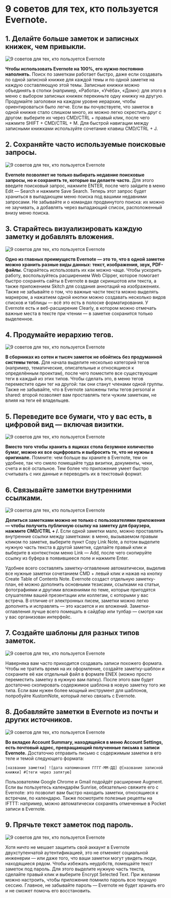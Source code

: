 # 9 советов для тех, кто пользуется Evernote.
## 1. Делайте больше заметок и записных книжек, чем привыкли.

![9 советов для тех, кто пользуется Evernote][id1]

**Чтобы использовать Evernote на 100%, его нужно постоянно наполнять.** Поиск по
заметкам работает быстро, даже если создавать по одной записной книжке для
каждой темы и по одной заметке на каждую составляющую этой темы. Записные книжки
можно объединять в стопки (например, «Работа», «Учёба», «Дом»): для этого в меню
с выбором записных книжек перекиньте одну книжку на другую. Продумайте заголовки
на каждом уровне иерархии, чтобы ориентироваться было легче. Если вы
почувствуете, что заметок в одной книжке стало слишком много, их можно легко
скрестить друг с другом: выберите их через CMD/CTRL + правый клик, после чего
нажмите SHIFT + CMD/CTRL + M. Для быстрой навигации между записными книжками
используйте сочетание клавиш CMD/CTRL + J.

## 2. Сохраняйте часто используемые поисковые запросы.

![9 советов для тех, кто пользуется Evernote][id2]

**Evernote позволяет не только выбирать недавние поисковые запросы, но и сохранять
те, которые вы делаете часто.** Для этого введите поисковый запрос, нажмите ENTER,
после чего зайдите в меню Edit — Search и нажмите Save Search. Теперь этот
запрос будет храниться в выпадающем меню поиска под вашими недавними запросами.
Не забывайте и о командах продвинутого поиска: их можно не заучивать, а
добавлять через выпадающий список, расположенный внизу меню поиска.

## 3. Старайтесь визуализировать каждую заметку и добавлять вложения.

![9 советов для тех, кто пользуется Evernote][id3]

**Одно из главных преимуществ Evernote — это то, что в одной заметке можно хранить
разные виды данных: текст, изображения, звук, PDF-файлы.** Старайтесь использовать
их как можно чаще. Чтобы ускорить работу, воспользуйтесь расширением Web
Clipper, которое помогает быстро сохранять сайты в Evernote в виде скриншотов
или текста, а также приложением Skitch для создания аннотаций на изображениях.
Также не забывайте о том, что важные части текста можно выделять маркером, а
нажатием одной кнопки можно создавать несколько видов списков и таблицы — всё
это есть в полоске форматирования. У Evernote есть и веб-расширение Clearly, в
котором можно отмечать важные места в тексте при чтении — в заметке сохранится
только выделенное.

## 4. Продумайте иерархию тегов.

![9 советов для тех, кто пользуется Evernote][id4]

**В сборниках из сотен и тысяч заметок не обойтись без продуманной системы тегов.**
Для начала выделите несколько категорий тегов (например, тематические,
описательные и относящиеся к определённым проектам), после чего поместите все
существующие теги в каждый из этих типов. Чтобы сделать это, в меню тегов
переместите один тег на другой: так они станут членами одной группы. Также не
забывайте, что в Evernote заложены типы тегов personal и shared: второй
позволяет вам проставлять теги чужим заметкам, не влияя на теги её владельцев.

## 5. Переведите все бумаги, что у вас есть, в цифровой вид — включая визитки.

![9 советов для тех, кто пользуется Evernote][id5]

**Вместо того чтобы хранить в ящиках стола безумное количество бумаг, можно их все
оцифровать и выбросить те, что не нужны в оригинале.** Помните: чем больше вы
храните в Evernote, тем он удобнее, так что смело помещайте туда визитки,
документы, чеки, счета и всё остальное. Тем более что приложение умеет быстро
считывать с них данные и переводить их в текстовый формат.

## 6. Связывайте заметки внутренними ссылками.

![9 советов для тех, кто пользуется Evernote][id6]

**Делиться заметками можно не только с пользователями приложения — чтобы получить
публичную ссылку на заметку для браузера, нажмите CMD/CTRL + /.** Если одной
заметки мало, можно проставлять внутренние ссылки между заметками: в меню,
вызываемом правым кликом по заметке, выберите пункт Copy Link Note, а потом
выделите нужную часть текста в другой заметке, сделайте правый клик и выберите в
контекстном меню Link — Add, после чего скопируйте ссылку из буфера в
появившееся поле и нажмите Enter.

Удобнее всего составлять заметку-оглавление автоматически, выделив все нужные
заметки сочетанием CMD + левый клик и нажав на кнопку Create Table of Contents
Note. Evernote создаст отдельную заметку-план, её можно дополнить основными
тезисами, ссылками на статьи, фотографиями и другими вложениями по теме, которые
пригодятся слушателям вашей презентации или коллегам, с которыми у вас встреча.
В отличие от электронных писем, заметки можно легко дополнять и исправлять — это
касается и их вложений. Заметки-оглавления лучше всего помещать в сайдбар или
тулбар — смотря как у вас организован интерфейс.

## 7. Создайте шаблоны для разных типов заметок.

![9 советов для тех, кто пользуется Evernote][id7]

Наверняка вам часто приходится создавать записи похожего формата. Чтобы не
тратить время на их оформление, создайте заметку-шаблон и сохраните её как
отдельный файл в формате ENEX (можно просто переместить заметку в нужную вам
папку). После этого вам будет достаточно скопировать содержимое шаблона в новую
заметку того же типа. Если вам нужен более мощный инструмент для шаблонов,
попробуйте KustomNote, который легко связать с Evernote.

## 8. Добавляйте заметки в Evernote из почты и других источников.

![9 советов для тех, кто пользуется Evernote][id8]

**Во вкладке Account Summary, находящейся в меню Account Settings, есть почтовый
адрес, превращающий полученные письма в записи Evernote.** Достаточно отправить
письмо с содержимым заметки в его теле и темой следующего формата:

    [название заметки] ![дата напоминания ГГГГ-ММ-ДД] @[название записной книжки] #[теги через запятую]

Пользователям Google Chrome и Gmail подойдёт расширение Augment. Если вы
пользуетесь календарём Sunrise, обязательно свяжите его с Evernote: это позволит
вам быстро находить заметки, относящиеся к встречам, по календарю. Также
посмотрите полезные рецепты на IFTTT: например, можно автоматически сохранять
отмеченные в Pocket записи в Evernote.

## 9. Прячьте текст заметок под пароль.

![9 советов для тех, кто пользуется Evernote][id9]

Хотя ничто не мешает защитить свой аккаунт в Evernote двухступенчатой
аутентификацией, это не отменяет социальной инженерии — или даже того, что ваши
заметки могут увидеть люди, находящиеся рядом. Чтобы избежать неудобств,
помещайте текст заметок под пароль. Для этого выделите нужную часть текста,
сделайте правый клик и выберите Encrypt Selected Text. При желании можно
настроить, чтобы приложение помнило пароль всю текущую сессию. Главное, не
забывайте пароль — Evernote не будет хранить его и не сможет помочь его
восстановить.

[id1]: /images/Webd/9sovetov_evernote-01.png '9 советов для тех, кто пользуется Evernote'
[id2]: /images/Webd/9sovetov_evernote-02.png '9 советов для тех, кто пользуется Evernote'
[id3]: /images/Webd/9sovetov_evernote-03.png '9 советов для тех, кто пользуется Evernote'
[id4]: /images/Webd/9sovetov_evernote-04.png '9 советов для тех, кто пользуется Evernote'
[id5]: /images/Webd/9sovetov_evernote-05.png '9 советов для тех, кто пользуется Evernote'
[id6]: /images/Webd/9sovetov_evernote-06.png '9 советов для тех, кто пользуется Evernote'
[id7]: /images/Webd/9sovetov_evernote-07.png '9 советов для тех, кто пользуется Evernote'
[id8]: /images/Webd/9sovetov_evernote-08.png '9 советов для тех, кто пользуется Evernote'
[id9]: /images/Webd/9sovetov_evernote-09.png '9 советов для тех, кто пользуется Evernote'
